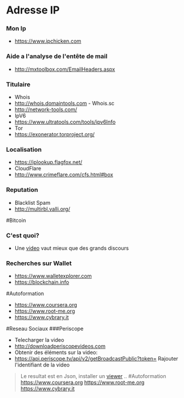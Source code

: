 # Adresse IP
### Mon Ip
 * https://www.ipchicken.com
### Aide a l'analyse de l'entête de mail
 * http://mxtoolbox.com/EmailHeaders.aspx
### Titulaire
* Whois
 * http://whois.domaintools.com - Whois.sc
 * http://network-tools.com/ 
* IpV6
 * https://www.ultratools.com/tools/ipv6Info
* Tor
 * https://exonerator.torproject.org/
 
### Localisation
 * https://iplookup.flagfox.net/
* CloudFlare
 * http://www.crimeflare.com/cfs.html#box

### Reputation
* Blacklist Spam
 * http://multirbl.valli.org/
  
#Bitcoin
### C'est quoi?
* Une [video](https://numaparis.ubicast.tv/videos/20-06-2013-140755/) vaut mieux que des grands discours
### Recherches sur Wallet
* https://www.walletexplorer.com
* https://blockchain.info  

  
#Autoformation
* https://www.coursera.org
* https://www.root-me.org
* https://www.cybrary.it

  
#Reseau Sociaux
###Periscope
* Telecharger la video 
 * http://downloadperiscopevideos.com
* Obtenir des éléments sur la video:
 * https://api.periscope.tv/api/v2/getBroadcastPublic?token= Rajouter l'identifiant de la video 
 >Le resultat est en Json, installer un [viewer](https://addons.mozilla.org/fr/firefox/addon/jsonview/?src=search)
..
#Autoformation
https://www.coursera.org
https://www.root-me.org
https://www.cybrary.it
